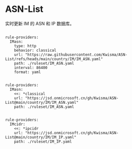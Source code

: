 
# ASN-List

实时更新 IM 的 ASN 和 IP 数据库。

<pre><code class="language-javascript">
rule-providers:
  IMasn:
    type: http
    behavior: classical
    url: "https://raw.githubusercontent.com/Kwisma/ASN-List/refs/heads/main/country/IM/IM_ASN.yaml"
    path: ./ruleset/IM_ASN.yaml
    interval: 86400
    format: yaml
</code></pre>

<pre><code class="language-javascript">
rule-providers:
  IMasn:
    <<: *classical
    url: "https://jsd.onmicrosoft.cn/gh/Kwisma/ASN-List@main/country/IM/IM_ASN.yaml"
    path: ./ruleset/IM_ASN.yaml
</code></pre>

<pre><code class="language-javascript">
rule-providers:
  IMcidr:
    <<: *ipcidr
    url: "https://jsd.onmicrosoft.cn/gh/Kwisma/ASN-List@main/country/IM/IM_IP.yaml"
    path: ./ruleset/IM_IP.yaml
</code></pre>